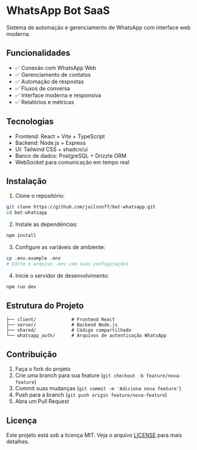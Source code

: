 # WhatsApp Bot SaaS

Sistema de automação e gerenciamento de WhatsApp com interface web moderna.

## Funcionalidades

- ✅ Conexão com WhatsApp Web
- ✅ Gerenciamento de contatos
- ✅ Automação de respostas
- ✅ Fluxos de conversa
- ✅ Interface moderna e responsiva
- ✅ Relatórios e métricas

## Tecnologias

- Frontend: React + Vite + TypeScript
- Backend: Node.js + Express
- UI: Tailwind CSS + shadcn/ui
- Banco de dados: PostgreSQL + Drizzle ORM
- WebSocket para comunicação em tempo real

## Instalação

1. Clone o repositório:
```bash
git clone https://github.com/jailsonff/bot-whatsapp.git
cd bot-whatsapp
```

2. Instale as dependências:
```bash
npm install
```

3. Configure as variáveis de ambiente:
```bash
cp .env.example .env
# Edite o arquivo .env com suas configurações
```

4. Inicie o servidor de desenvolvimento:
```bash
npm run dev
```

## Estrutura do Projeto

```
├── client/             # Frontend React
├── server/             # Backend Node.js
├── shared/             # Código compartilhado
└── whatsapp_auth/      # Arquivos de autenticação WhatsApp
```

## Contribuição

1. Faça o fork do projeto
2. Crie uma branch para sua feature (`git checkout -b feature/nova-feature`)
3. Commit suas mudanças (`git commit -m 'Adiciona nova feature'`)
4. Push para a branch (`git push origin feature/nova-feature`)
5. Abra um Pull Request

## Licença

Este projeto está sob a licença MIT. Veja o arquivo [LICENSE](LICENSE) para mais detalhes. 